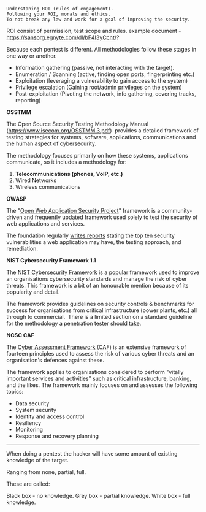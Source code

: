 ```text
Understaning ROI (rules of engagement).
Following your ROI, morals and ethics.
To not break any law and work for a goal of improving the security.
```

ROI consist of permission, test scope and rules.
example document - https://sansorg.egnyte.com/dl/bF4I3yCcnt/?

Because each pentest is different.
All methodologies follow these stages in one way or another.

- Information gathering (passive, not interacting with the target).
- Enumeration / Scanning (active, finding open ports, fingerprinting etc.)
- Exploitation (leveraging a vulnerability to gain access to the system)
- Privilege escalation (Gaining root/admin privileges on the system)
- Post-exploitation (Pivoting the network, info gathering, covering tracks, reporting)

**OSSTMM**

The Open Source Security Testing Methodology Manual
(https://www.isecom.org/OSSTMM.3.pdf) 
provides a detailed framework of testing strategies for systems, software, applications, communications and the human aspect of cybersecurity.

The methodology focuses primarily on how these systems, applications communicate, so it includes a methodology for:

1. **Telecommunications (phones, VoIP, etc.)**
2. Wired Networks
3. Wireless communications

**OWASP**

The "[Open Web Application Security Project](https://owasp.org/)" framework is a community-driven and frequently updated framework used solely to test the security of web applications and services.

The foundation regularly [writes reports](https://owasp.org/www-project-top-ten/2017/) stating the top ten security vulnerabilities a web application may have, the testing approach, and remediation.

**NIST Cybersecurity Framework 1.1**

The [NIST Cybersecurity Framework](https://www.nist.gov/cyberframework) is a popular framework used to improve an organisations cybersecurity standards and manage the risk of cyber threats. This framework is a bit of an honourable mention because of its popularity and detail.

The framework provides guidelines on security controls & benchmarks for success for organisations from critical infrastructure (power plants, etc.) all through to commercial.  There is a limited section on a standard guideline for the methodology a penetration tester should take.

**NCSC CAF**

The [Cyber Assessment Framework](https://www.ncsc.gov.uk/collection/caf/caf-principles-and-guidance) (CAF) is an extensive framework of fourteen principles used to assess the risk of various cyber threats and an organisation's defences against these.

The framework applies to organisations considered to perform "vitally important services and activities" such as critical infrastructure, banking, and the likes. The framework mainly focuses on and assesses the following topics:

- Data security
- System security
- Identity and access control
- Resiliency
- Monitoring
- Response and recovery planning

-----------------------------------------------------------------------

When doing a pentest the hacker will have some amount of existing knowledge of the target.

Ranging from none, partial, full.

These are called:

Black box - no knowledge.
Grey box - partial knowledge.
White box - full knowledge.

